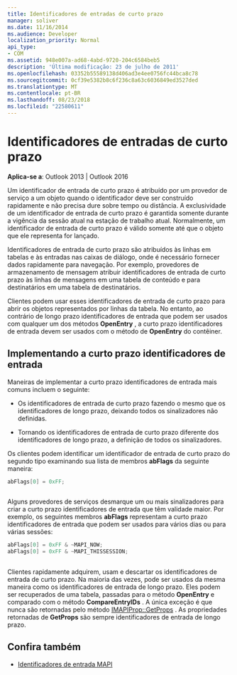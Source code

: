 ```yaml
---
title: Identificadores de entradas de curto prazo
manager: soliver
ms.date: 11/16/2014
ms.audience: Developer
localization_priority: Normal
api_type:
- COM
ms.assetid: 948e007a-ad68-4abd-9720-204c6584beb5
description: 'Última modificação: 23 de julho de 2011'
ms.openlocfilehash: 03352b55589138d406ad3e4ee0756fc44bca8c78
ms.sourcegitcommit: 0cf39e5382b8c6f236c8a63c6036849ed3527ded
ms.translationtype: MT
ms.contentlocale: pt-BR
ms.lasthandoff: 08/23/2018
ms.locfileid: "22580611"
---
```

# <a name="short-term-entry-identifiers"></a>Identificadores de entradas de curto prazo

**Aplica-se a**: Outlook 2013 | Outlook 2016 
  
Um identificador de entrada de curto prazo é atribuído por um provedor de serviço a um objeto quando o identificador deve ser construído rapidamente e não precisa dure sobre tempo ou distância. A exclusividade de um identificador de entrada de curto prazo é garantida somente durante a vigência da sessão atual na estação de trabalho atual. Normalmente, um identificador de entrada de curto prazo é válido somente até que o objeto que ele representa for lançado. 
  
Identificadores de entrada de curto prazo são atribuídos às linhas em tabelas e às entradas nas caixas de diálogo, onde é necessário fornecer dados rapidamente para navegação. Por exemplo, provedores de armazenamento de mensagem atribuir identificadores de entrada de curto prazo às linhas de mensagens em uma tabela de conteúdo e para destinatários em uma tabela de destinatários. 

Clientes podem usar esses identificadores de entrada de curto prazo para abrir os objetos representados por linhas da tabela. No entanto, ao contrário de longo prazo identificadores de entrada que podem ser usados com qualquer um dos métodos **OpenEntry** , a curto prazo identificadores de entrada devem ser usados com o método de **OpenEntry** do contêiner. 
  
## <a name="implementing-short-term-entry-identifiers"></a>Implementando a curto prazo identificadores de entrada

Maneiras de implementar a curto prazo identificadores de entrada mais comuns incluem o seguinte:
  
- Os identificadores de entrada de curto prazo fazendo o mesmo que os identificadores de longo prazo, deixando todos os sinalizadores não definidas. 
    
- Tornando os identificadores de entrada de curto prazo diferente dos identificadores de longo prazo, a definição de todos os sinalizadores. 
    
Os clientes podem identificar um identificador de entrada de curto prazo do segundo tipo examinando sua lista de membros **abFlags** da seguinte maneira: 
  
```cpp
abFlags[0] = 0xFF;
 
```

Alguns provedores de serviços desmarque um ou mais sinalizadores para criar a curto prazo identificadores de entrada que têm validade maior. Por exemplo, os seguintes membros **abFlags** representam a curto prazo identificadores de entrada que podem ser usados para vários dias ou para várias sessões: 
  
```cpp
abFlags[0] = 0xFF & ~MAPI_NOW;
abFlags[0] = 0xFF & ~MAPI_THISSESSION;
 
```

Clientes rapidamente adquirem, usam e descartar os identificadores de entrada de curto prazo. Na maioria das vezes, pode ser usados da mesma maneira como os identificadores de entrada de longo prazo. Eles podem ser recuperados de uma tabela, passadas para o método **OpenEntry** e comparado com o método **CompareEntryIDs** . A única exceção é que nunca são retornadas pelo método [IMAPIProp::GetProps](imapiprop-getprops.md) . As propriedades retornadas de **GetProps** são sempre identificadores de entrada de longo prazo. 
  
## <a name="see-also"></a>Confira também

- [Identificadores de entrada MAPI](mapi-entry-identifiers.md)

